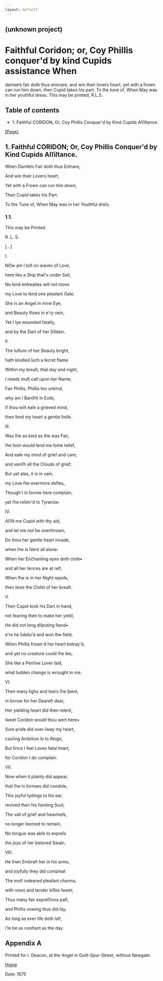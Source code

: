 ```yaml
---
layout: default
---
```

## (unknown project)

# Faithful Coridon; or, Coy Phillis conquer'd by kind Cupids assistance When
damsels fair doth thus ensnare, and win their lovers heart, yet with a frown
can run him down, then Cupid takes his part. To the tune of, When May was in
her youthful dress. This may be printed, R.L.S.

## Table of contents

  * 1\. Faithful CORIDON; Or, Coy Phillis Conquer'd by Kind Cupids Aſſiſtance.

[[Page]](http://eebo.chadwyck.com/downloadtiff?vid=136938&page=1)

## 1\. Faithful CORIDON; Or, Coy Phillis Conquer'd by Kind Cupids Aſſiſtance.

When Damſels Fair doth thus Enſnare,

And win their Lovers heart,

Yet with a Frown can run him down,

Then Cupid takes his Part.

To the Tune of, When May was in her Youthful dreſs.

### 1.1.

This may be Printed.

R. L. S.

[...]

I.

NOw am I toſt on waves of Love,

here like a Ship that's under Sail,

No kind entreaties will not move

my Love to ſend one pleaſant Gale:

She is an Angel in mine Eye,

and Beauty flows in e'ry vein,

Yet I lye wounded fatally,

and by the Dart of her Diſdain.

II.

The luſture of her Beauty bright,

hath kindled ſuch a ſecret flame

Within my breaſt, that day and night,

I needs muſt call upon her Name;

Fair Phillis, Phillis too unkind,

why am I Baniſht in Exile,

If thou wilt eaſe a grieved mind,

then ſend my heart a gentle ſmile.

III.

Was ſhe as kind as ſhe was Fair,

ſhe ſoon would ſend me ſome relief,

And eaſe my mind of grief and care,

and vaniſh all the Clouds of grief:

But yet alas, it is in vain,

my Love ſhe evermore defies,

Though I in ſorrow here complain,

yet ſhe reſolv'd to Tyranize.

IV.

Aſſiſt me Cupid with thy aid,

and let me not be overthrown,

Do thou her gentle heart invade,

when ſhe is ſilent all alone:

When her Enc̄hanting eyes doth cloſe▪

and all her ſences are at reſt,

When ſhe is in her Night repoſe,

then ſeize the Cloſet of her breaſt.

V.

Then Cupid took his Dart in hand,

not fearing then to make her yield,

He did not long diſputing ſtand▪

e're he ſubdu'd and won the field;

When Phillis frown'd her heart betray'd,

and yet no creature could ſhe ſee,

She like a Penſive Lover ſaid,

what ſudden change is wrought in me.

VI.

Then many ſighs and tears ſhe ſpent,

in ſorrow for her Deareſt dear,

Her yielding heart did then relent,

ſweet Coridon would thou wert here▪

Sure pride did over-ſway my heart,

cauſing Ambition ſo to Reign,

But ſince I feel Loves fatal ſmart,

for Coridon I do complain.

VII.

Now when it plainly did appear,

that ſhe in ſorrows did condole,

This joyful tydings to his ear,

revived then his fainting Soul;

The vail of grief and heavineſs,

no longer ſeemed to remain,

No tongue was able to expreſs

the joys of her beloved Swain.

VIII.

He then Embraſt her in his arms,

and joyfully they did compleat

The moſt indeared pleaſant charms,

with vows and tender kiſſes ſweet;

Thus many fair expreſſions paſt,

and Phillis vowing thus did ſay,

As long as ever life doth laſt,

i'le be as conſtant as the day.

## Appendix A

Printed for I. Deacon, at the Angel in Guilt-Spur-Street, without Newgate.

[Home](/)

Date: 1675  

